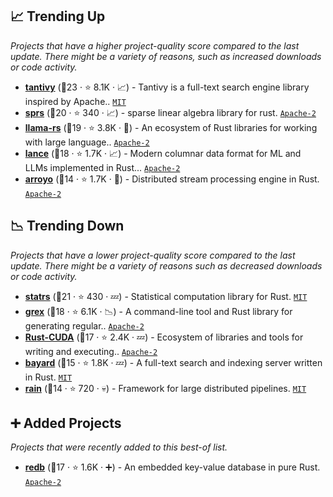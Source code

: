 ## 📈 Trending Up

_Projects that have a higher project-quality score compared to the last update. There might be a variety of reasons, such as increased downloads or code activity._

- <b><a href="https://github.com/quickwit-oss/tantivy">tantivy</a></b> (🥇23 ·  ⭐ 8.1K · 📈) - Tantivy is a full-text search engine library inspired by Apache.. <code><a href="http://bit.ly/34MBwT8">MIT</a></code>
- <b><a href="https://github.com/sparsemat/sprs">sprs</a></b> (🥇20 ·  ⭐ 340 · 📈) - sparse linear algebra library for rust. <code><a href="http://bit.ly/3nYMfla">Apache-2</a></code>
- <b><a href="https://github.com/rustformers/llm">llama-rs</a></b> (🥈19 ·  ⭐ 3.8K · 🐣) - An ecosystem of Rust libraries for working with large language.. <code><a href="http://bit.ly/3nYMfla">Apache-2</a></code>
- <b><a href="https://github.com/lancedb/lance">lance</a></b> (🥉18 ·  ⭐ 1.7K · 📈) - Modern columnar data format for ML and LLMs implemented in Rust... <code><a href="http://bit.ly/3nYMfla">Apache-2</a></code>
- <b><a href="https://github.com/ArroyoSystems/arroyo">arroyo</a></b> (🥉14 ·  ⭐ 1.7K · 🐣) - Distributed stream processing engine in Rust. <code><a href="http://bit.ly/3nYMfla">Apache-2</a></code>

## 📉 Trending Down

_Projects that have a lower project-quality score compared to the last update. There might be a variety of reasons such as decreased downloads or code activity._

- <b><a href="https://github.com/statrs-dev/statrs">statrs</a></b> (🥇21 ·  ⭐ 430 · 💤) - Statistical computation library for Rust. <code><a href="http://bit.ly/34MBwT8">MIT</a></code>
- <b><a href="https://github.com/pemistahl/grex">grex</a></b> (🥈18 ·  ⭐ 6.1K · 📉) - A command-line tool and Rust library for generating regular.. <code><a href="http://bit.ly/3nYMfla">Apache-2</a></code>
- <b><a href="https://github.com/Rust-GPU/Rust-CUDA">Rust-CUDA</a></b> (🥇17 ·  ⭐ 2.4K · 💤) - Ecosystem of libraries and tools for writing and executing.. <code><a href="http://bit.ly/3nYMfla">Apache-2</a></code>
- <b><a href="https://github.com/mosuka/bayard">bayard</a></b> (🥉15 ·  ⭐ 1.8K · 💤) - A full-text search and indexing server written in Rust. <code><a href="http://bit.ly/34MBwT8">MIT</a></code>
- <b><a href="https://github.com/substantic/rain">rain</a></b> (🥈14 ·  ⭐ 720 · 💀) - Framework for large distributed pipelines. <code><a href="http://bit.ly/34MBwT8">MIT</a></code>

## ➕ Added Projects

_Projects that were recently added to this best-of list._

- <b><a href="https://github.com/cberner/redb">redb</a></b> (🥉17 ·  ⭐ 1.6K · ➕) - An embedded key-value database in pure Rust. <code><a href="http://bit.ly/3nYMfla">Apache-2</a></code>

